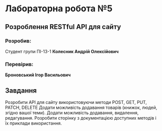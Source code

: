 # Лабораторна робота №5

## Розроблення RESTful API для сайту

### Розробив:

Студент групи ПІ-13-1 **Колесник Андрій Олексійович**


### Перевірив:

**Броновський Ігор Васильович**


## Завдання

Розробити API для сайту використовуючи методи POST, GET, PUT, PATCH, DELETE
Додати можливість додавання товарів (книжок, людей, згідно вашої теми).
Додати можливість додавання, видалення, редагування.
Розробити сторінку з документацією доступних методів і їх приклади використання.
